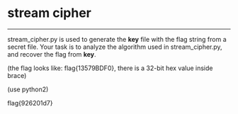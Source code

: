 # stream cipher

------

stream_cipher.py is used to generate the **key** file with the flag string from a secret file. Your task is to analyze the algorithm used in stream_cipher.py, and recover the flag from **key**.

(the flag looks like: flag{13579BDF0}, there is a 32-bit hex value inside brace)

(use python2)

flag{926201d7}
